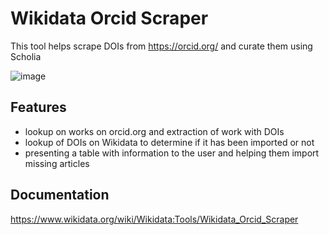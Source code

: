# Wikidata Orcid Scraper
This tool helps scrape DOIs from https://orcid.org/ and curate them using Scholia

![image](https://github.com/dpriskorn/WikidataOrcidScraper/assets/68460690/33e917a1-09f8-4e22-8830-85b178964c58)

## Features
* lookup on works on orcid.org and extraction of work with DOIs
* lookup of DOIs on Wikidata to determine if it has been imported or not
* presenting a table with information to the user and helping them import missing articles

## Documentation
https://www.wikidata.org/wiki/Wikidata:Tools/Wikidata_Orcid_Scraper
